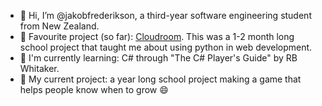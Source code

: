 - 👋 Hi, I’m @jakobfrederikson, a third-year software engineering student from New Zealand.
- 💫 Favourite project (so far): [Cloudroom](https://github.com/jakobfrederikson/Cloudroom). This was a 1-2 month long school project that taught me about using python in web development.
- 🌳 I'm currently learning: C# through "The C# Player's Guide" by RB Whitaker.
- 🌱 My current project: a year long school project making a game that helps people know when to grow 😄

<!---
jakobfrederikson/jakobfrederikson is a ✨ special ✨ repository because its `README.md` (this file) appears on your GitHub profile.
You can click the Preview link to take a look at your changes.
--->
